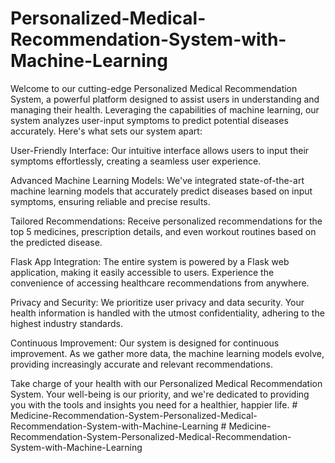 # Personalized-Medical-Recommendation-System-with-Machine-Learning
Welcome to our cutting-edge Personalized Medical Recommendation System, a powerful platform designed to assist users in understanding and managing their health. Leveraging the capabilities of machine learning, our system analyzes user-input symptoms to predict potential diseases accurately. Here's what sets our system apart:

User-Friendly Interface: Our intuitive interface allows users to input their symptoms effortlessly, creating a seamless user experience.

Advanced Machine Learning Models: We've integrated state-of-the-art machine learning models that accurately predict diseases based on input symptoms, ensuring reliable and precise results.

Tailored Recommendations: Receive personalized recommendations for the top 5 medicines, prescription details, and even workout routines based on the predicted disease.

Flask App Integration: The entire system is powered by a Flask web application, making it easily accessible to users. Experience the convenience of accessing healthcare recommendations from anywhere.

Privacy and Security: We prioritize user privacy and data security. Your health information is handled with the utmost confidentiality, adhering to the highest industry standards.

Continuous Improvement: Our system is designed for continuous improvement. As we gather more data, the machine learning models evolve, providing increasingly accurate and relevant recommendations.

Take charge of your health with our Personalized Medical Recommendation System. Your well-being is our priority, and we're dedicated to providing you with the tools and insights you need for a healthier, happier life.
#   M e d i c i n e - R e c o m m e n d a t i o n - S y s t e m - P e r s o n a l i z e d - M e d i c a l - R e c o m m e n d a t i o n - S y s t e m - w i t h - M a c h i n e - L e a r n i n g  
 #   M e d i c i n e - R e c o m m e n d a t i o n - S y s t e m - P e r s o n a l i z e d - M e d i c a l - R e c o m m e n d a t i o n - S y s t e m - w i t h - M a c h i n e - L e a r n i n g  
 